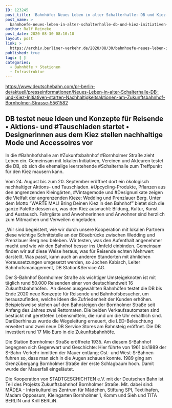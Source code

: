 ```yaml
---
ID: 123245
post_title: 'Bahnhöfe: Neues Leben in alter Schalterhalle: DB und Kiez-Initiativen starten Nachhaltigkeitsaktionen am Zukunftsbahnhof Bornholmer Straße, aus DB'
post_name: >
  bahnhoefe-neues-leben-in-alter-schalterhalle-db-und-kiez-initiativen-starten-nachhaltigkeitsaktionen-am-zukunftsbahnhof-bornholmer-strasse-aus-db
author: Ralf Reineke
post_date: 2020-08-30 08:10:10
layout: post
link: >
  https://archiv.berliner-verkehr.de/2020/08/30/bahnhoefe-neues-leben-in-alter-schalterhalle-db-und-kiez-initiativen-starten-nachhaltigkeitsaktionen-am-zukunftsbahnhof-bornholmer-strasse-aus-db/
published: true
tags: [ ]
categories:
  - Bahnhöfe + Stationen
  - Infrastruktur
---
```

https://www.deutschebahn.com/pr-berlin-de/aktuell/presseinformationen/Neues-Leben-in-alter-Schalterhalle-DB-und-Kiez-Initiativen-starten-Nachhaltigkeitsaktionen-am-Zukunftsbahnhof-Bornholmer-Strasse-5561582
<h2>DB testet neue Ideen und Konzepte für Reisende • Aktions- und #Tauschladen startet • Designerinnen aus dem Kiez stellen nachhaltige Mode und Accessoires vor</h2>
In die #Bahnhofshalle am #Zukunftsbahnhof #Bornholmer Straße zieht Leben ein. Gemeinsam mit lokalen Initiativen, Vereinen und Akteuren testet die DB, ob sich die ehemalige leerstehende #Schalterhalle zum Treffpunkt für den Kiez mausern kann.

Vom 24. August bis zum 20. September eröffnet dort ein ökologisch nachhaltiger Aktions- und Tauschladen. #Upcycling-Produkte, Pflanzen aus den angrenzenden Kleingärten, #Vintagemode und #Designunikate zeigen die Vielfalt der angrenzenden Kieze: Wedding und Prenzlauer Berg. Unter dem Motto “WARTE MAL! Bring Deinen Kiez in den Bahnhof” bietet sich die ganze Palette dessen an, was den Kiez ausmacht: Bildung, Kultur, Kunst und Austausch. Fahrgäste und Anwohnerinnen und Anwohner sind herzlich zum Mitmachen und Verweilen eingeladen.
<p class="x">„Wir sind begeistert, wie wir durch unsere Kooperation mit lokalen Partnern diese wichtige Schnittstelle an der Bösebrücke zwischen Wedding und Prenzlauer Berg neu beleben. Wir testen, was den Aufenthalt angenehmer macht und wie wir den Bahnhof besser ins Umfeld einbinden. Gemeinsam finden wir auf diese Weise heraus, was für Reisende echten Mehrwert darstellt. Was passt, kann auch an anderen Standorten mit ähnlichen Voraussetzungen umgesetzt werden, so Jochen Kabisch, Leiter Bahnhofsmanagement, DB Station&amp;Service AG.</p>
<p class="x">Der S-Bahnhof Bornholmer Straße als wichtiger Umsteigeknoten ist mit täglich rund 50.000 Reisenden einer von deutschlandweit 16 Zukunftsbahnhöfen.  An diesen ausgewählten Bahnhöfen testet die DB bis Ende 2020 neue Konzepte für Reisende und Bahnhofsbesucher, um herauszufinden, welche Ideen die Zufriedenheit der Kunden erhöhen. Beispielsweise stehen auf den Bahnsteigen der Bornholmer Straße seit Anfang des Jahres zwei Rettomaten. Die beiden Verkaufsautomaten sind bestückt mit geretteten Lebensmitteln, die rund um die Uhr erhältlich sind. Darüberhinaus wurde die Wegeleitung erneuert, die LED-Beleuchtung erweitert und zwei neue DB Service Stores am Bahnsteig eröffnet. Die DB investiert rund 17 Mio Euro in die Zukunftsbahnhöfe.</p>
Die Station Bornholmer Straße eröffnete 1935. Am diesem S-Bahnhof begegnen sich Gegenwart und Geschichte: Hier führte von 1961 bis1989 der S-Bahn-Verkehr inmitten der Mauer entlang; Ost- und West-S-Bahnen fuhren so, dass man sich in die Augen schauen konnte. 1989 ging am Grenzübergang Bornholmer Straße der erste Schlagbaum hoch. Damit wurde der Mauerfall eingeläutet.

Die Kooperation von STADTGESCHICHTEN e.V. mit der Deutschen Bahn ist Teil des Projekts Zukunftsbahnhof Bornholmer Straße. Mit. dabei sind: MÄDEA - Interkulturelles Zentrum für Mädchen, Stiftung SPI, Textilhafen, Madam Oppossum, Kleingarten Bornholmer 1, Komm und Sieh und TITA BERLIN und Krill BERLiN.